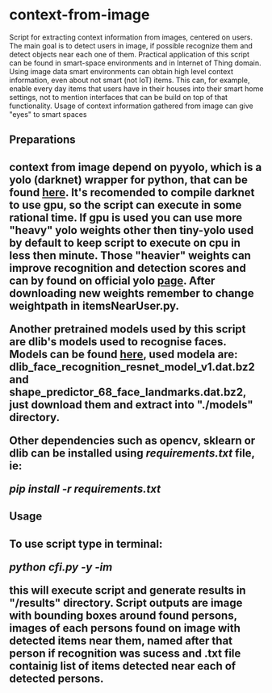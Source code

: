 # context-from-image
Script for extracting context information from images, centered on users. The main goal is to detect users in image, if possible recognize them and detect objects near each one of them. Practical application of this script can be found in smart-space environments and in Internet of Thing domain. Using image data smart environments can obtain high level context information, even about not smart (not IoT) items. This can, for example, enable every day items that users have in their houses into their smart home settings, not to mention interfaces that can be build on top of that functionality. Usage of context information gathered from image can give "eyes" to smart spaces

<h2>Preparations<h2/>

context from image depend on pyyolo, which is a yolo (darknet) wrapper for python, that can be found [here](https://github.com/digitalbrain79/pyyolo). It's recomended to compile darknet to use gpu, so the script can execute in some rational time. If gpu is used you can use more "heavy" yolo weights other then tiny-yolo used by default to keep script to execute on cpu in less then minute. Those "heavier" weights can improve recognition and detection scores and can by found on official yolo [page](https://pjreddie.com/darknet/yolo/). After downloading new weights remember to change weightpath in itemsNearUser.py. 

Another pretrained models used by this script are dlib's models used to recognise faces. Models can be found [here](https://github.com/davisking/dlib-models), used modela are: dlib_face_recognition_resnet_model_v1.dat.bz2 and shape_predictor_68_face_landmarks.dat.bz2, just download them and extract into "./models" directory. 

Other dependencies such as opencv, sklearn or dlib can be installed using *requirements.txt* file, ie: 

*pip install -r requirements.txt*

<h2>Usage<h2/>

To use script type in terminal:

*python cfi.py -y <path to pyyolo> -im <path to image>* 
  
  this will execute script and generate results in "/results" directory. Script outputs are image with bounding boxes around found persons, images of each persons found on image with detected items near them, named after that person if recognition was sucess and .txt file containig list of items detected near each of detected persons.
